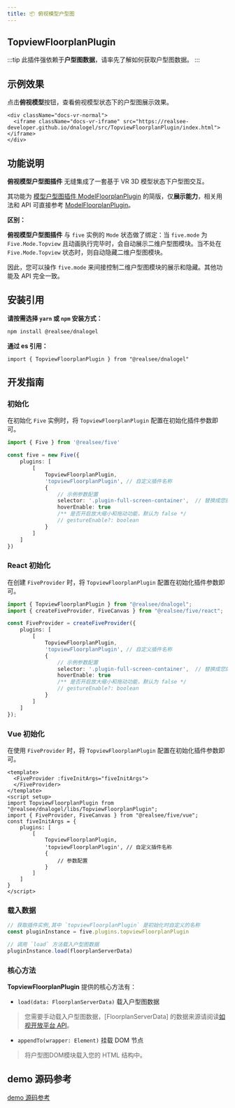 ```yaml
---
title: 📦 俯视模型户型图
---
```


## **TopviewFloorplanPlugin**

:::tip 此插件强依赖于**户型图数据**，请率先了解如何获取户型图数据。
:::

## 示例效果

点击**俯视模型**按钮，查看俯视模型状态下的户型图展示效果。

```mdx-code-block
<div className="docs-vr-normal">
  <iframe className="docs-vr-iframe" src="https://realsee-developer.github.io/dnalogel/src/TopviewFloorplanPlugin/index.html"></iframe>
</div>
```

## 功能说明

**俯视模型户型图插件** 无缝集成了一套基于 VR 3D 模型状态下户型图交互。

其功能为 [模型户型图插件 ModelFloorplanPlugin](ModelFloorplanPlugin.md) 的简版，仅**展示能力**，相关用法和 API 可直接参考 [ModelFloorplanPlugin](ModelFloorplanPlugin.md)。

**区别：**

**俯视模型户型图插件** 与 `five` 实例的 `Mode` 状态做了绑定：当 `five.mode` 为 `Five.Mode.Topview` 且动画执行完毕时，会自动展示二维户型图模块。当不处在`Five.Mode.Topview` 状态时，则自动隐藏二维户型图模块。

因此，您可以操作 `five.mode` 来间接控制二维户型图模块的展示和隐藏。其他功能及 API 完全一致。

## 安装引用

**请按需选择 `yarn` 或 `npm` 安装方式：**

```bash npm2yarn
npm install @realsee/dnalogel
```

**通过 es 引用：**

```tsx
import { TopviewFloorplanPlugin } from "@realsee/dnalogel"
```

## 开发指南

### 初始化

在初始化 `Five` 实例时，将 `TopviewFloorplanPlugin` 配置在初始化插件参数即可。

```ts
import { Five } from '@realsee/five'

const five = new Five({
    plugins: [
        [
            TopviewFloorplanPlugin,
            'topviewFloorplanPlugin', // 自定义插件名称
            {
                // 示例参数配置
                selector: '.plugin-full-screen-container',  // 替换成您的容器节点
                hoverEnable: true
                /** 是否开启放大缩小和拖动功能，默认为 false */
                // gestureEnable?: boolean 
            }
        ]
    ]
})
```

### React 初始化

在创建 `FiveProvider` 时，将 `TopviewFloorplanPlugin` 配置在初始化插件参数即可。

```ts
import { TopviewFloorplanPlugin } from "@realsee/dnalogel";
import { createFiveProvider, FiveCanvas } from "@realsee/five/react";

const FiveProvider = createFiveProvider({
    plugins: [
        [
            TopviewFloorplanPlugin,
            'topviewFloorplanPlugin', // 自定义插件名称
            {
                // 示例参数配置
                selector: '.plugin-full-screen-container',  // 替换成您的容器节点
                hoverEnable: true
                /** 是否开启放大缩小和拖动功能，默认为 false */
                // gestureEnable?: boolean 
            }
        ]
    ]
});
```

### Vue 初始化

在使用 `FiveProvider` 时，将 `TopviewFloorplanPlugin` 配置在初始化插件参数即可。

```vue
<template>
  <FiveProvider :fiveInitArgs="fiveInitArgs">
  </FiveProvider>
</template>
<script setup>
import TopviewFloorplanPlugin from "@realsee/dnalogel/libs/TopviewFloorplanPlugin";
import { FiveProvider, FiveCanvas } from "@realsee/five/vue";
const fiveInitArgs = {
    plugins: [
        [
            TopviewFloorplanPlugin,
            'topviewFloorplanPlugin', // 自定义插件名称
            {
                // 参数配置
            }
        ]
    ]
}
</script>
```

### 载入数据

```ts
// 获取插件实例,其中 `topviewFloorplanPlugin` 是初始化时自定义的名称
const pluginInstance = five.plugins.topviewFloorplanPlugin 

// 调用 `load` 方法载入户型图数据
pluginInstance.load(floorplanServerData)
```

### 核心方法

**TopviewFloorplanPlugin** 提供的核心方法有：

- `load(data: FloorplanServerData)` 载入户型图数据

> 您需要手动载入户型图数据，[FloorplanServerData] 的数据来源请阅读[如视开放平台 API](https://open-platform.realsee.com/developer/open/api#/)。

- `appendTo(wrapper: Element)` 挂载 DOM 节点

> 将户型图DOM模块载入您的 HTML 结构中。

## demo 源码参考

[demo 源码参考](https://github.com/realsee-developer/dnalogel/tree/main/examples/src)
